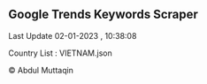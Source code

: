 

## Google Trends Keywords Scraper 
 
Last Update 02-01-2023 , 10:38:08

Country List :
VIETNAM.json



© Abdul Muttaqin 
